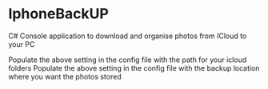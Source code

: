 # IphoneBackUP
C# Console application to download and organise photos from ICloud to your PC

<setting name="FolderPath" serializeAs="String">
Populate the above setting in the config file with the path for your icloud folders
           
<setting name="BackUpPath" serializeAs="String">
Populate the above setting in the config file with the backup location where you want the photos stored
